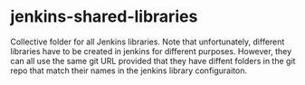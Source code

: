 # jenkins-shared-libraries

Collective folder for all Jenkins libraries. Note that unfortunately, different libraries have to be created in jenkins for different purposes.
However, they can all use the same git URL provided that they have diffent folders in the git repo that match their names in the jenkins library configuraiton.
